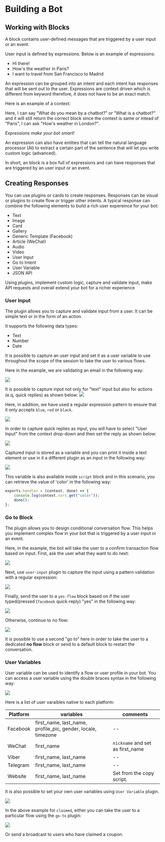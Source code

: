 # Building a Bot

## Working with Blocks

A block contains user-defined messages that are triggered by a user input or an event.

User input is defined by expressions. Below is an example of expressions:

* Hi there!
* How's the weather in Paris?
* I want to travel from San Francisco to Madrid

An expression can be grouped into an intent and each intent has responses that will be sent out to the user.
Expressions are context driven which is different from keyword therefore, it does not have to be an exact match.

Here is an example of a context:

Here, I can say "What do you mean by a chatbot?" or "What is a chatbot?" and it will still return the correct block since the context is same or intead of "Paris", I can ask "How's weather in London?".

_Expressions make your bot smart!_

An expression can also have entities that can tell the natural language processor (AI) to extract a certain part of the sentence that will let you write custom logic (advanced). 


In short, an block is a box full of expressions and can have responses that are triggered by an user input or an event.

## Creating Responses

You can use plugins or cards to create responses. Responses can be visual or plugins to create flow or trigger other intents. A typical response can combine the following elements to build a rich user expereince for your bot:

*  Text
*  Image
*  Card 
*  Gallery
*  Generic Template (Facebook)
*  Article (WeChat)
*  Audio
*  Video
*  User Input
*  Go to Intent
*  User Variable
*  JSON API

Using plugins, implement custom logic, capture and validate input, make API requests and overall extend your bot for a richer experience



### User Input

The plugin allows you to capture and validate input from a user. It can be simple text or in the form of an action.

It supports the following data types:

* Text
* Number
* Date

It is possible to capture an user input and set it as a user variable to use throughout the scope of the session to take the user to various flows.

Here in the example, we are validating an email in the following way:

![](./user-input-email.png)


It is possible to capture input not only  for "text" input but also for actions  (e.q, quick replies) as shown below:
![](./user-input-quick-reply.png)


Here, in addition, we have used a regular expression pattern to ensure that it only accepts `blue`, `red` or `black`.

![](./user-input-reply.png)

In order to capture quick replies as input, you will have to select "User Input" from the context drop-down and then set the reply as shown below:

![](./user-input-quick-reply-dialog.png)


Captured input is stored as a variable and you can print it inside a text element or use in it a different plugin as an input in the following way:

![](./user-input-confirm.png)

This variable is also available inside `script` block and in this scenario, you can retrieve the value of 'color' in the following way:

```javascript
exports.handler = (context, done) => {
    console.log(context.vars.get("color"));
    done();
};
```

### Go to Block

The plugin allows you to design conditional conversation flow. This helps you implement complex flow in your bot that is triggered by a user input or an event.

Here, in the example, the bot will take the user to a confirm transaction flow based on input. First, ask the user what they want to do next:

![](./go-to-input.png)


Next, use `user-input` plugin to capture the input using a pattern validation with a regular expression:

![](./go-to-user-input.png)

Finally, send the user to a `yes-flow` block based on if the user typed/pressed (`facebook` quick-reply) "yes" in the following way:

![](./go-to-flow.png)


Otherwise, continue to no flow:

![](./no-flow.png)


It is possible to use a second "go to" here in order to take the user to a dedicated __no flow__ block or send to a default block to restart the conversation.


### User Variables

User variable can be used to identify a flow or user profile in your bot. You can access a user variable using the double braces syntax in the following way:

![](./facebook-variable.png)


Here is a list of user varaibles native to each platform:


| Platform | variables | comments|
| -- | -- | -- |
| Facebook | first_name, last_name, profile_pic, gender, locale, timezone | -- |
| WeChat | first_name | `nickname` and set as first_name |
| Viber | first_name, last_name | -- |
| Telegram | first_name, last_name | -- |
| Website | first_name, last_name | Set from the copy script. |


It is also possible to set your own user variables using `User Variable` plugin. 

![](./user-variable.png)

In the above example for `claimed`, either you can take the user to a particular flow using the `go-to` plugin:

![](./user-variable-goto.png)

Or send a broadcast to users who have claimed a coupon.





